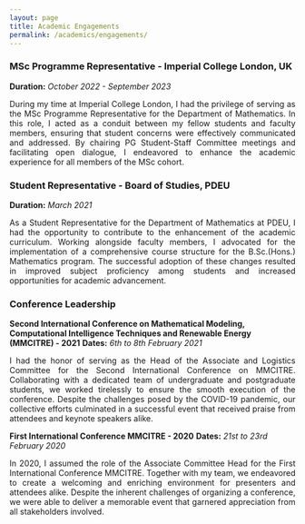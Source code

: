 ```yaml
---
layout: page
title: Academic Engagements
permalink: /academics/engagements/
---
```


### MSc Programme Representative - Imperial College London, UK
**Duration:** *October 2022 - September 2023*

<div style="text-align: justify;"> 
During my time at Imperial College London, I had the privilege of serving as the MSc Programme Representative for the Department of Mathematics. In this role, I acted as a conduit between my fellow students and faculty members, ensuring that student concerns were effectively communicated and addressed. By chairing PG Student-Staff Committee meetings and facilitating open dialogue, I endeavored to enhance the academic experience for all members of the MSc cohort.
</div>

### Student Representative - Board of Studies, PDEU
**Duration:** *March 2021*

<div style="text-align: justify;"> 
As a Student Representative for the Department of Mathematics at PDEU, I had the opportunity to contribute to the enhancement of the academic curriculum. Working alongside faculty members, I advocated for the implementation of a comprehensive course structure for the B.Sc.(Hons.) Mathematics program. The successful adoption of these changes resulted in improved subject proficiency among students and increased opportunities for academic advancement.
</div>

### Conference Leadership

**Second International Conference on Mathematical Modeling, Computational Intelligence Techniques and Renewable Energy (MMCITRE) - 2021**
**Dates:** *6th to 8th February 2021*

<div style="text-align: justify;"> 
I had the honor of serving as the Head of the Associate and Logistics Committee for the Second International Conference on MMCITRE. Collaborating with a dedicated team of undergraduate and postgraduate students, we worked tirelessly to ensure the smooth execution of the conference. Despite the challenges posed by the COVID-19 pandemic, our collective efforts culminated in a successful event that received praise from attendees and keynote speakers alike.
</div>

**First International Conference MMCITRE - 2020**
**Dates:** *21st to 23rd February 2020*

<div style="text-align: justify;"> 
In 2020, I assumed the role of the Associate Committee Head for the First International Conference MMCITRE. Together with my team, we endeavored to create a welcoming and enriching environment for presenters and attendees alike. Despite the inherent challenges of organizing a conference, we were able to deliver a memorable event that garnered appreciation from all stakeholders involved.


